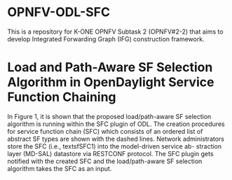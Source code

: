 # OPNFV-ODL-SFC
This is a repository for K-ONE OPNFV Subtask 2 (OPNFV#2-2) that aims to develop Integrated Forwarding Graph (IFG) construction framework.

# Load and Path-Aware SF Selection Algorithm in OpenDaylight Service Function Chaining
In Figure 1, it is shown that the proposed load/path-aware SF selection algorithm is running within the SFC plugin of ODL. The creation procedures for service function chain (SFC) which consists of an ordered list of abstract SF types are shown with the dashed lines. Network administrators store the SFC (i.e., textsfSFC1) into the model-driven service ab- straction layer (MD-SAL) datastore via RESTCONF protocol. The SFC plugin gets notified with the created SFC and the load/path-aware SF selection algorithm takes the SFC as an input.
